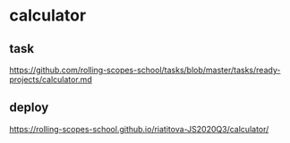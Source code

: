 # calculator
## task
https://github.com/rolling-scopes-school/tasks/blob/master/tasks/ready-projects/calculator.md
## deploy
https://rolling-scopes-school.github.io/riatitova-JS2020Q3/calculator/
